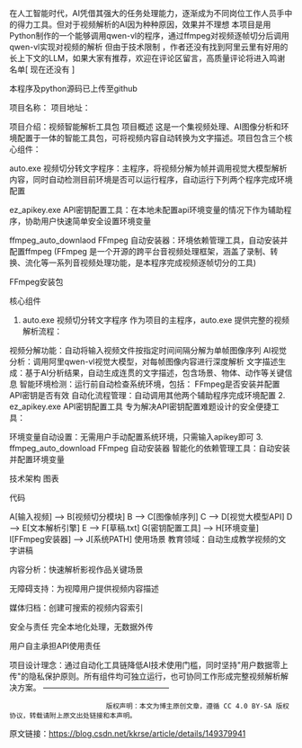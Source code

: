在人工智能时代，AI凭借其强大的任务处理能力，逐渐成为不同岗位工作人员手中的得力工具。但对于视频解析的AI因为种种原因，效果并不理想
本项目是用Python制作的一个能够调用qwen-vl的程序，通过ffmpeg对视频逐帧切分后调用qwen-vl实现对视频的解析
但由于技术限制 ，作者还没有找到阿里云里有好用的长上下文的LLM，如果大家有推荐，欢迎在评论区留言，高质量评论将进入鸣谢名单[ 现在还没有 ]

本程序及python源码已上传至github

项目名称：
项目地址：

项目介绍：视频智能解析工具包
项目概述
这是一个集视频处理、AI图像分析和环境配置于一体的智能工具包，可将视频内容自动转换为文字描述。项目包含三个核心组件：

auto.exe 视频切分转文字程序：主程序，将视频分解为帧并调用视觉大模型解析内容，同时自动检测目前环境是否可以运行程序，自动运行下列两个程序完成环境配置

ez_apikey.exe API密钥配置工具：在本地未配置api环境变量的情况下作为辅助程序，协助用户快速简单安全设置环境变量

ffmpeg_auto_downlaod FFmpeg 自动安装器：环境依赖管理工具，自动安装并配置ffmpeg
(FFmpeg 是一个开源的跨平台音视频处理框架，涵盖了录制、转换、流化等一系列音视频处理功能，是本程序完成视频逐帧切分的工具)

FFmpeg安装包

核心组件
1. auto.exe 视频切分转文字程序
作为项目的主程序，auto.exe 提供完整的视频解析流程：

视频分解功能：自动将输入视频文件按指定时间间隔分解为单帧图像序列
AI视觉分析：调用阿里qwen-vl视觉大模型，对每帧图像内容进行深度解析
文字描述生成：基于AI分析结果，自动生成连贯的文字描述，包含场景、物体、动作等关键信息
智能环境检测：运行前自动检查系统环境，包括：
FFmpeg是否安装并配置
API密钥是否有效
自动化流程管理：自动调用其他两个辅助程序完成环境配置
2. ez_apikey.exe API密钥配置工具
专为解决API密钥配置难题设计的安全便捷工具：

环境变量自动设置：无需用户手动配置系统环境，只需输入apikey即可
3. ffmpeg_auto_download FFmpeg 自动安装器
智能化的依赖管理工具：自动安装并配置环境变量

技术架构
图表

代码

A[输入视频] --> B[视频切分模块]
B --> C[图像帧序列]
C --> D[视觉大模型API]
D --> E[文本解析引擎]
E --> F[草稿.txt]
G[密钥配置工具] --> H[环境变量]
I[FFmpeg安装器] --> J[系统PATH]
使用场景
教育领域：自动生成教学视频的文字讲稿

内容分析：快速解析影视作品关键场景

无障碍支持：为视障用户提供视频内容描述

媒体归档：创建可搜索的视频内容索引

安全与责任
完全本地化处理，无数据外传

用户自主承担API使用责任

项目设计理念：通过自动化工具链降低AI技术使用门槛，同时坚持"用户数据零上传"的隐私保护原则。所有组件均可独立运行，也可协同工作形成完整视频解析解决方案。
————————————————

                            版权声明：本文为博主原创文章，遵循 CC 4.0 BY-SA 版权协议，转载请附上原文出处链接和本声明。
                        
原文链接：https://blog.csdn.net/kkrse/article/details/149379941
